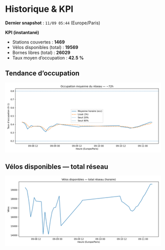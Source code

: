 # Historique & KPI

**Dernier snapshot** : `11/09 05:44` (Europe/Paris)

**KPI (instantané)**

- Stations couvertes : **1469**
- Vélos disponibles (total) : **19569**
- Bornes libres (total) : **26029**
- Taux moyen d’occupation : **42.5 %**

## Tendance d’occupation

![Mean occupancy](assets/figs/occupancy_last72h.png)

## Vélos disponibles — total réseau

![Bikes total](assets/figs/bikes_total_last72h.png)
